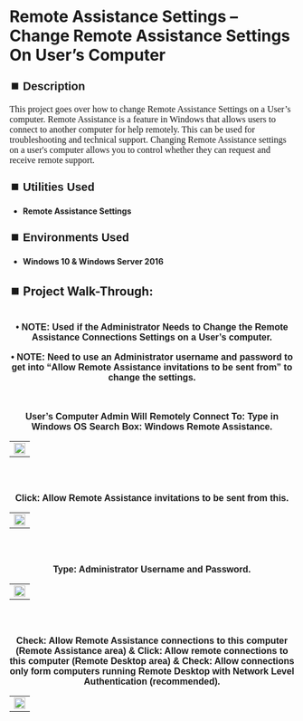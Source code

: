 <h1>Remote Assistance Settings – Change Remote Assistance Settings On User’s Computer</h1>


<h2 style="font-family: Arial, sans-serif; font-size: 20px; font-weight: bold; margin-top: 24px; margin-bottom: 12px;">
⏹️ Description</h2>

<p style="font-family: Georgia, serif; font-size: 16px; margin-top: 12px; margin-bottom: 12px;">
This project goes over how to change Remote Assistance Settings on a User’s computer.  Remote Assistance is a feature in Windows that allows users to connect to another computer for help remotely. This can be used for troubleshooting and technical support.  Changing Remote Assistance settings on a user's computer allows you to control whether they can request and receive remote support.
</b>



<h2 style="font-family: Arial, sans-serif; font-size: 20px; font-weight: bold; margin-top: 24px; margin-bottom: 12px;">
⏹️ Utilities Used</h2>
  
<p style="font-family: Georgia, serif; font-size: 16px; margin-top: 12px; margin-bottom: 12px;">
 
 - <b>Remote Assistance Settings</b>



<h2 style="font-family: Arial, sans-serif; font-size: 20px; font-weight: bold; margin-top: 24px; margin-bottom: 12px;"> 
⏹️ Environments Used </h2>

<p style="font-family: Georgia, serif; font-size: 16px; margin-top: 12px; margin-bottom: 12px;">
 
- <b>Windows 10 & Windows Server 2016</b>



<h2 style="font-family: Arial, sans-serif; font-size: 20px; font-weight: bold; margin-top: 24px; margin-bottom: 12px;"> 
<h2>
⏹️ Project Walk-Through:</h2>
 <br/>

<div style="text-align:center;">
  <span style="font-family: Arial, sans-serif; font-size: 16px;"><b>•	NOTE: Used if the Administrator Needs to Change the Remote Assistance Connections Settings on a User’s computer.</b></span>  
<br/><br/>


<div style="text-align:center;">
  <span style="font-family: Arial, sans-serif; font-size: 16px;"><b>•	NOTE: Need to use an Administrator username and password to get into “Allow Remote Assistance invitations to be sent from” to change the settings.</b></span>  
<br/><br/><br/><br/>


<div style="text-align:center;">
  <span style="font-family: Arial, sans-serif; font-size: 16px;"><b>User’s Computer Admin Will Remotely Connect To:  Type in Windows OS Search Box: Windows Remote Assistance.</b></span>  
<br/>

<table>
  <tr>
    <td><img src="https://imgur.com/mHy8dBx.png" height="100%" width="100%" /></td>
  </tr>
</table>

<br /><br />


<div style="text-align:center;">
  <span style="font-family: Arial, sans-serif; font-size: 16px;"><b>Click: Allow Remote Assistance invitations to be sent from this.</b></span>  
<br/>

<table>
  <tr>
    <td><img src="https://imgur.com/fk8s1Eo.png" height="100%" width="100%" /></td>
  </tr>
</table>

<br /><br />


<div style="text-align:center;">
  <span style="font-family: Arial, sans-serif; font-size: 16px;"><b>Type: Administrator Username and Password.</b></span>  
<br/>

<table>
  <tr>
    <td><img src="https://imgur.com/zDHhsJa.png" height="100%" width="100%" /></td>
  </tr>
</table>

<br /><br />


<div style="text-align:center;">
  <span style="font-family: Arial, sans-serif; font-size: 16px;"><b>Check: Allow Remote Assistance connections to this computer (Remote Assistance area) & Click: Allow remote connections to this computer (Remote Desktop area) & Check: Allow connections only form computers running Remote Desktop with Network Level Authentication (recommended).</b></span>  
<br/>

<table>
  <tr>
    <td><img src="https://imgur.com/00EHt1A.png" height="100%" width="100%" /></td>
  </tr>
</table>
